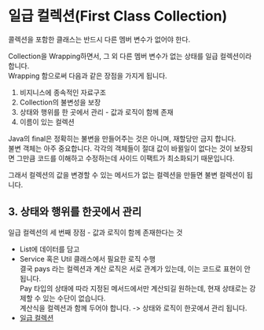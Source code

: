 # 일급 컬렉션(First Class Collection)
콜렉션을 포함한 클래스는 반드시 다른 멤버 변수가 없어야 한다.  
  
Collection을 Wrapping하면서, 그 외 다른 멤버 변수가 없는 상태를 일급 컬렉션이라 합니다.  
Wrapping 함으로써 다음과 같은 장점을 가지게 됩니다.  
1. 비지니스에 종속적인 자료구조  
2. Collection의 불변성을 보장  
3. 상태와 행위를 한 곳에서 관리 - 값과 로직이 함께 존재
4. 이름이 있는 컬렉션  
  
Java의 final은 정확히는 불변을 만들어주는 것은 아니며, 재할당만 금지 합니다.  
불변 객체는 아주 중요합니다. 각각의 객체들이 절대 값이 바뀔일이 없다는 것이 보장되면 그만큼 코드를 이해하고 수정하는데 사이드 이팩트가 최소화되기 때문입니다.  
  
그래서 컬렉션의 값을 변경할 수 있는 메서드가 없는 컬렉션을 만들면 불변 컬렉션이 됩니다.  
  
## 3. 상태와 행위를 한곳에서 관리
일급 컬렉션의 세 번째 장점 - 값과 로직이 함께 존재한다는 것  
- List에 데이터를 담고  
- Service 혹은 Util 클래스에서 필요한 로직 수행  
결국 pays 라는 컬렉션과 계산 로직은 서로 관계가 있는데, 이는 코드로 표현이 안됩니다.  
Pay 타입의 상태에 따라 지정된 메서드에서만 계산되길 원하는데, 현재 상태로는 강제할 수 있는 수단이 없습니다.  
계산식을 컬렉션과 함께 두어야 합니다. -> 상태와 로직이 한곳에서 관리 됩니다.  
- [일급 컬렉션](https://jojoldu.tistory.com/412)  

